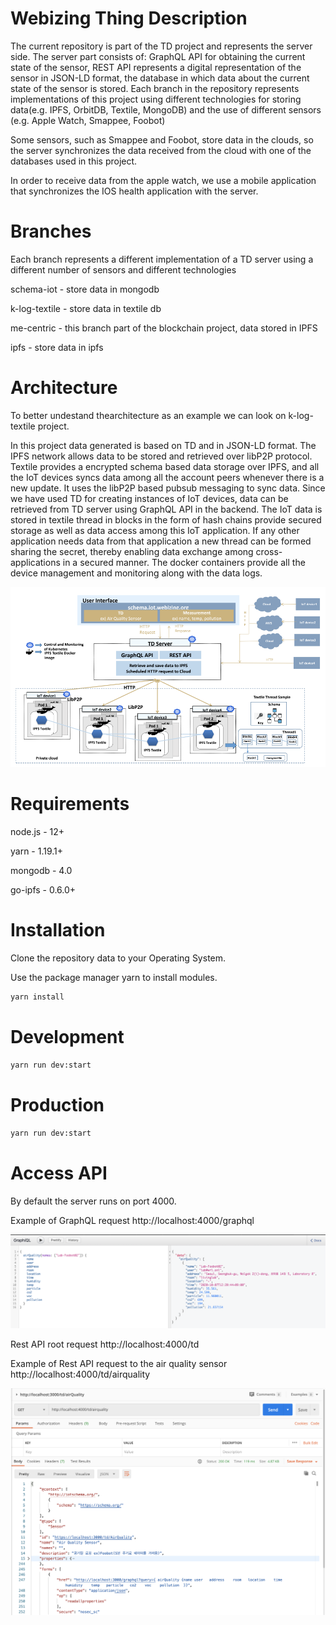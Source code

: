 # Webizing Thing Description

The current repository is part of the TD project and represents the server side. The server part consists of: GraphQL API for obtaining the current state of the sensor, REST API represents a digital representation of the sensor in JSON-LD format, the database in which data about the current state of the sensor is stored. 
Each branch in the repository represents implementations of this project using different technologies for storing data(e.g. IPFS, OrbitDB, Textile, MongoDB) and the use of different sensors (e.g. Apple Watch, Smappee, Foobot)

Some sensors, such as Smappee and Foobot, store data in the clouds, so the server synchronizes the data received from the cloud with one of the databases used in this project.

In order to receive data from the apple watch, we use a mobile application that synchronizes the IOS health application with the server.

# Branches

Each branch represents a different implementation of a TD server using a different number of sensors and different technologies

schema-iot - store data in mongodb

k-log-textile - store data in textile db

me-centric - this branch part of the blockchain project, data stored in IPFS

ipfs - store data in ipfs

# Architecture

To better undestand thearchitecture as an example we can look on k-log-textile project. 

In this project data generated is based on TD and in JSON-LD format. The IPFS network allows data to
be stored and retrieved over libP2P protocol. Textile provides a encrypted schema based data
storage over IPFS, and all the IoT devices syncs data among all the account peers whenever
there is a new update. It uses the libP2P based pubsub messaging to sync data. Since we have
used TD for creating instances of IoT devices, data can be retrieved from TD server using
GraphQL API in the backend. The IoT data is stored in textile thread in blocks in the form of
hash chains provide secured storage as well as data access among this IoT application. If any
other application needs data from that application a new thread can be formed sharing the secret,
thereby enabling data exchange among cross-applications in a secured manner. The docker
containers provide all the device management and monitoring along with the data logs.

![alt text](https://github.com/alexander-lipnitskiy/webizing-td/blob/master/textile-db-arch.png)

# Requirements
node.js - 12+

yarn - 1.19.1+

mongodb - 4.0

go-ipfs - 0.6.0+


# Installation 

Clone the repository data to your Operating System.

Use the package manager yarn to install modules.

```bash
yarn install
```

# Development

```bash
yarn run dev:start
```

# Production

```bash
yarn run dev:start
```

# Access API

By default the server runs on port 4000.

Example of GraphQL request http://localhost:4000/graphql

![alt text](https://github.com/alexander-lipnitskiy/webizing-td/blob/master/graph-ql.png)


Rest API root request http://localhost:4000/td

Example of Rest API request to the air quality sensor http://localhost:4000/td/airquality

![alt text](https://github.com/alexander-lipnitskiy/webizing-td/blob/master/rest-api-td.png)
